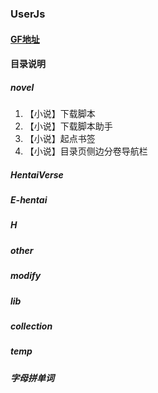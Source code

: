 ### UserJs

#### [GF地址](https://greasyfork.org/zh-CN/users/4000)

#### 目录说明

##### novel

1. 【小说】下载脚本
2. 【小说】下载脚本助手
3. 【小说】起点书签
4. 【小说】目录页侧边分卷导航栏

##### HentaiVerse

##### E-hentai

##### H

##### other

##### modify

##### lib

##### collection

##### temp

##### 字母拼单词
